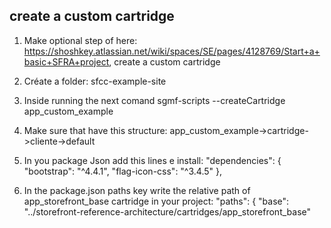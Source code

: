 ##  create a custom cartridge
1.	Make optional step of here: https://shoshkey.atlassian.net/wiki/spaces/SE/pages/4128769/Start+a+basic+SFRA+project, create a custom cartridge
2.	Créate a folder: sfcc-example-site


3.	Inside running the next comand sgmf-scripts --createCartridge app_custom_example

4.	Make sure that have this structure: app_custom_example->cartridge->cliente->default
5.	In you package Json add this lines e install: "dependencies": {
    "bootstrap": "^4.4.1",
    "flag-icon-css": "^3.4.5"
  },
6.	In the package.json paths key write the relative path of  app_storefront_base cartridge in your project: "paths": {
    "base": "../storefront-reference-architecture/cartridges/app_storefront_base"
